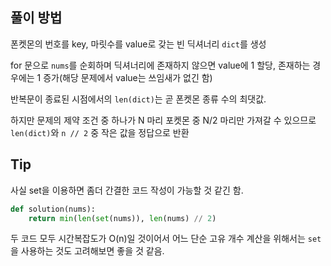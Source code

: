 ## 풀이 방법

폰켓몬의 번호를 key, 마릿수를 value로 갖는 빈 딕셔너리 `dict`를 생성

for 문으로 `nums`를 순회하며 딕셔너리에 존재하지 않으면 value에 1 할당, 존재하는 경우에는 1 증가(해당 문제에서 value는 쓰임새가 없긴 함)

반복문이 종료된 시점에서의 `len(dict)`는 곧 폰켓몬 종류 수의 최댓값.

하지만 문제의 제약 조건 중 하나가 N 마리 포켓몬 중 N/2 마리만 가져갈 수 있으므로 `len(dict)`와 `n // 2` 중 작은 값을 정답으로 반환

## Tip

사실 set을 이용하면 좀더 간결한 코드 작성이 가능할 것 같긴 함.

```python
def solution(nums):
    return min(len(set(nums)), len(nums) // 2)
```

두 코드 모두 시간복잡도가 O(n)일 것이어서 어느 단순 고유 개수 계산을 위해서는 `set`을 사용하는 것도 고려해보면 좋을 것 같음.
